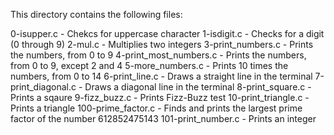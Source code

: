 This directory contains the following files:

0-isupper.c - Chekcs for uppercase character
1-isdigit.c - Checks for a digit (0 through 9)
2-mul.c	- Multiplies two integers
3-print_numbers.c - Prints the numbers, from 0 to 9
4-print_most_numbers.c - Prints the numbers, from 0 to 9, except 2 and 4
5-more_numbers.c - Prints 10 times the numbers, from 0 to 14
6-print_line.c - Draws a straight line in the terminal
7-print_diagonal.c - Draws a diagonal line in the terminal
8-print_square.c - Prints a sqaure
9-fizz_buzz.c - Prints Fizz-Buzz test
10-print_triangle.c - Prints a triangle
100-prime_factor.c - Finds and prints the largest prime factor of the number 612852475143
101-print_number.c - Prints an integer
